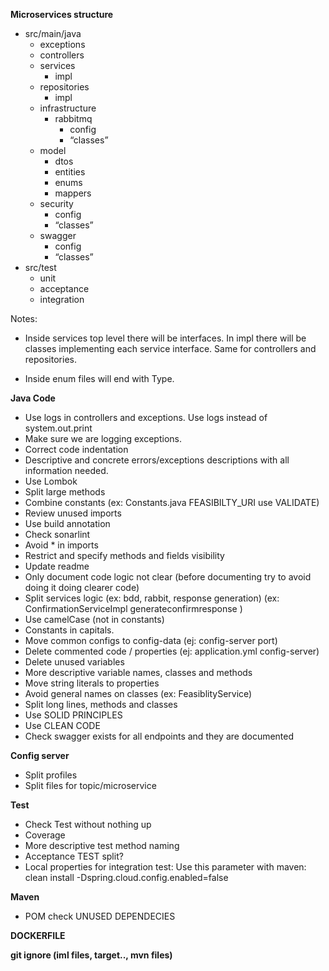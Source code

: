 **Microservices structure**

- src/main/java
	- exceptions
	- controllers
	- services
		- impl
	- repositories
		- impl
	- infrastructure
		- rabbitmq
			- config
			- “classes”
	- model
		- dtos
		- entities
		- enums
		- mappers
	- security	
		- config
		- “classes”
	- swagger
		- config
		- “classes”
- src/test       
	- unit
	- acceptance
	- integration

Notes:

- Inside services top level there will be interfaces. In impl there will be classes implementing each service interface. Same for controllers and repositories.

- Inside enum files will end with Type.
	
**Java Code**	

- Use logs in controllers and exceptions. Use logs instead of system.out.print
- Make sure we are logging exceptions.
- Correct code indentation
- Descriptive and concrete errors/exceptions descriptions with all information needed.
- Use Lombok
- Split large methods
- Combine constants (ex: Constants.java FEASIBILTY_URI use VALIDATE)
- Review unused imports
- Use build annotation
- Check sonarlint
- Avoid * in imports
- Restrict and specify methods and fields visibility
- Update readme
- Only document code logic not clear (before documenting try to avoid doing it doing clearer code)
- Split services logic (ex: bdd, rabbit, response generation) (ex: ConfirmationServiceImpl generateconfirmresponse )
- Use camelCase (not in constants)
- Constants in capitals.
- Move common configs to config-data (ej: config-server port) 
- Delete commented code / properties (ej: application.yml config-server)
- Delete unused variables
- More descriptive variable names, classes and methods
- Move string literals to properties
- Avoid general names on classes (ex: FeasiblityService)
- Split long lines, methods and classes
- Use SOLID PRINCIPLES
- Use CLEAN CODE
- Check swagger exists for all endpoints and they are documented

**Config server**
- Split profiles
- Split files for topic/microservice

**Test**
- Check Test without nothing up
- Coverage
- More descriptive test method naming
- Acceptance TEST split?
- Local properties for integration test:
       Use this parameter with maven: clean install -Dspring.cloud.config.enabled=false

**Maven**
- POM check UNUSED DEPENDECIES


**DOCKERFILE**

**git ignore (iml files, target.., mvn files)**

